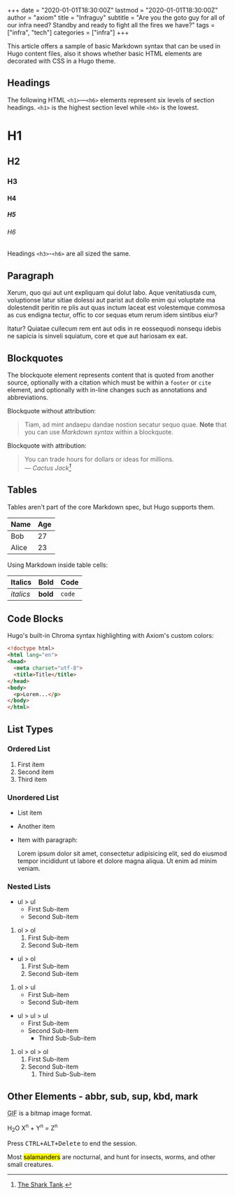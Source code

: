 +++
date = "2020-01-01T18:30:00Z"
lastmod = "2020-01-01T18:30:00Z"
author = "axiom"
title = "Infraguy"
subtitle = "Are you the goto guy for all of our infra need? Standby and ready to fight all the fires we have?"
tags = ["infra", "tech"]
categories = ["infra"]
+++

This article offers a sample of basic Markdown syntax that can be used in Hugo content files, also it shows whether basic HTML elements are decorated with CSS in a Hugo theme.

## Headings

The following HTML `<h1>`—`<h6>` elements represent six levels of section headings. `<h1>` is the highest section level while `<h6>` is the lowest.

# H1
## H2
### H3
#### H4
##### H5
###### H6

Headings `<h3>`-`<h6>` are all sized the same.

## Paragraph

Xerum, quo qui aut unt expliquam qui dolut labo. Aque venitatiusda cum, voluptionse latur sitiae dolessi aut parist aut dollo enim qui voluptate ma dolestendit peritin re plis aut quas inctum laceat est volestemque commosa as cus endigna tectur, offic to cor sequas etum rerum idem sintibus eiur?

Itatur? Quiatae cullecum rem ent aut odis in re eossequodi nonsequ idebis ne sapicia is sinveli squiatum, core et que aut hariosam ex eat.

## Blockquotes

The blockquote element represents content that is quoted from another source, optionally with a citation which must be within a `footer` or `cite` element, and optionally with in-line changes such as annotations and abbreviations.

Blockquote without attribution:

> Tiam, ad mint andaepu dandae nostion secatur sequo quae.
> **Note** that you can use *Markdown syntax* within a blockquote.

Blockquote with attribution:

> You can trade hours for dollars or ideas for millions.<br>
> — <cite>Cactus Jack[^1]</cite>

[^1]: [The Shark Tank](https://www.example.com/).

## Tables

Tables aren't part of the core Markdown spec, but Hugo supports them.

   Name | Age
--------|------
    Bob | 27
  Alice | 23

Using Markdown inside table cells:

| Italics   | Bold     | Code   |
| --------  | -------- | ------ |
| *italics* | **bold** | `code` |

## Code Blocks

Hugo's built-in Chroma syntax highlighting with Axiom's custom colors:

```html
<!doctype html>
<html lang="en">
<head>
  <meta charset="utf-8">
  <title>Title</title>
</head>
<body>
  <p>Lorem...</p>
</body>
</html>
```

## List Types

### Ordered List

1. First item
2. Second item
3. Third item

### Unordered List

* List item
* Another item
* Item with paragraph:

  Lorem ipsum dolor sit amet, consectetur adipisicing elit, sed do eiusmod tempor incididunt ut labore et dolore magna aliqua. Ut enim ad minim veniam.

### Nested Lists

* ul > ul
    * First Sub-item
    * Second Sub-item

1. ol > ol
    1. First Sub-item
    1. Second Sub-item

* ul > ol
    1. First Sub-item
    1. Second Sub-item

1. ol > ul
    * First Sub-item
    * Second Sub-item

* ul > ul > ul
    * First Sub-item
    * Second Sub-item
        * Third Sub-Sub-item

1. ol > ol > ol
    1. First Sub-item
    1. Second Sub-item
        1. Third Sub-Sub-item

## Other Elements - abbr, sub, sup, kbd, mark

<abbr title="Graphics Interchange Format">GIF</abbr> is a bitmap image format.

H<sub>2</sub>O X<sup>n</sup> + Y<sup>n</sup> = Z<sup>n</sup>

Press <kbd><kbd>CTRL</kbd>+<kbd>ALT</kbd>+<kbd>Delete</kbd></kbd> to end the session.

Most <mark>salamanders</mark> are nocturnal, and hunt for insects, worms, and other small creatures.
